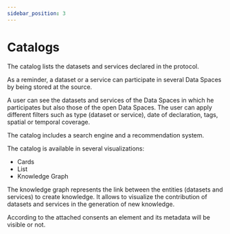 ```yaml
---
sidebar_position: 3
---
```


# Catalogs

The catalog lists the datasets and services declared in the protocol. 

As a reminder, a dataset or a service can participate in several Data Spaces by being stored at the source. 

A user can see the datasets and services of the Data Spaces in which he participates but also those of the open Data Spaces. The user can apply different filters such as type (dataset or service), date of declaration, tags, spatial or temporal coverage. 

The catalog includes a search engine and a recommendation system. 

The catalog is available in several visualizations: 
- Cards
- List
- Knowledge Graph 

The knowledge graph represents the link between the entities (datasets and services) to create knowledge. It allows to visualize the contribution of datasets and services in the generation of new knowledge. 

According to the attached consents an element and its metadata will be visible or not. 

